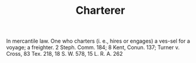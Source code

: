 ---
title: Charterer
letter: C
permalink: "/definitions/bld-charterer.html"
body: In mercantile law. One who charters (i. e., hires or engages) a ves-sel for
  a voyage; a freighter. 2 Steph. Comm. 184; 8 Kent, Conun. 137; Turner v. Cross,
  83 Tex. 218, 18 S. W. 578, 15 L. R. A. 262
published_at: '2018-07-07'
source: Black's Law Dictionary 2nd Ed (1910)
layout: post
---